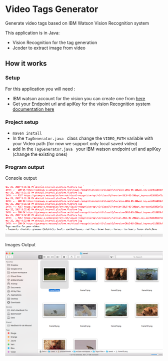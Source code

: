 # Video Tags Generator
Generate video tags based on IBM Watson Vision Recognition system 

This application is in Java:
- Vision Recognition for the tag generation
- Jcoder to extract image from video

## How it works

### Setup 
For this application you will need :
- IBM watson account for the vision you can create one from [here](https://www.ibm.com/watson/)
- Get your Endpoint url and apiKey for the vision Recognition system [documentation here](https://console.bluemix.net/docs/services/visual-recognition/getting-started.html#getting-started-tutorial)

### Project setup
- ```maven install```
- In the ```TagGenerator.java ``` class change the ```VIDEO_PATH``` variable with your Video path (for now we support only local saved video)
- add In the ```TagGenerator.java ```  your IBM watson endpoint url and apiKey (change the existing ones)


### Program output
Console output

![Screen Image 1](https://github.com/ahdbk/Video-Tags-Generator/blob/master/screen/Screen%20Shot%202017-11-26%20at%2021.37.46.png?raw=true)

Images Output 

![Screen Image 1](https://github.com/ahdbk/Video-Tags-Generator/blob/master/screen/Screen%20Shot%202017-11-26%20at%2021.33.24.png?raw=true)
